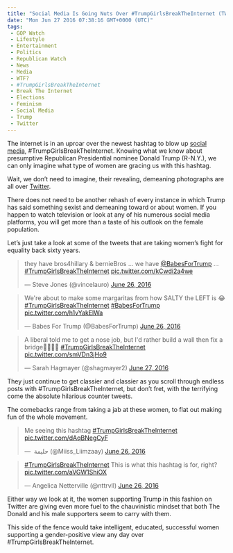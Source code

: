 ```yaml
---
title: "Social Media Is Going Nuts Over #TrumpGirlsBreakTheInternet (TWEETS)"
date: "Mon Jun 27 2016 07:38:16 GMT+0000 (UTC)"
tags: 
 - GOP Watch
 - Lifestyle
 - Entertainment
 - Politics
 - Republican Watch
 - News
 - Media
 - WTF?
 - #TrumpGirlsBreakTheInternet
 - Break The Internet
 - Elections
 - Feminism
 - Social Media
 - Trump
 - Twitter
---
```

<p>The internet is in an uproar over the newest hashtag to blow up <a href="https://pjmedia.com/trending/2016/06/26/the-22-most-scandalous-tweets-from-trumpgirlsbreaktheinternet/" onclick="__gaTracker(&apos;send&apos;, &apos;event&apos;, &apos;outbound-article&apos;, &apos;https://pjmedia.com/trending/2016/06/26/the-22-most-scandalous-tweets-from-trumpgirlsbreaktheinternet/&apos;, &apos;social media&apos;);">social media</a>, #TrumpGirlsBreakTheInternet. Knowing what we know about presumptive Republican Presidential nominee Donald Trump (R-N.Y.), we can only imagine what type of women are gracing us with this hashtag.</p><p>Wait, we don&#x2019;t need to imagine, their revealing, demeaning photographs are all over&#xA0;<a href="https://twitter.com/search?q=%23TrumpGirlsBreakTheInternet&amp;src=typd" onclick="__gaTracker(&apos;send&apos;, &apos;event&apos;, &apos;outbound-article&apos;, &apos;https://twitter.com/search?q=%23TrumpGirlsBreakTheInternet&amp;src=typd&apos;, &apos;Twitter&apos;);">Twitter</a>.</p><p>There does not need to be another rehash of every instance in which Trump has said something sexist and demeaning toward or about women. If you happen to watch television or look at any of his numerous social media platforms, you will get more than a taste of his outlook on the female population.</p><p>Let&#x2019;s just take a look at some of the tweets that are taking women&#x2019;s fight for equality back sixty years.</p><blockquote class="twitter-tweet" data-width="500"><p lang="en" dir="ltr">they have bros4hillary &amp; bernieBros &#x2026; we have <a href="https://twitter.com/BabesForTrump" onclick="__gaTracker(&apos;send&apos;, &apos;event&apos;, &apos;outbound-article&apos;, &apos;https://twitter.com/BabesForTrump&apos;, &apos;@BabesForTrump&apos;);">@BabesForTrump</a> &#x2026; <a href="https://twitter.com/hashtag/TrumpGirlsBreakTheInternet?src=hash" onclick="__gaTracker(&apos;send&apos;, &apos;event&apos;, &apos;outbound-article&apos;, &apos;https://twitter.com/hashtag/TrumpGirlsBreakTheInternet?src=hash&apos;, &apos;#TrumpGirlsBreakTheInternet&apos;);">#TrumpGirlsBreakTheInternet</a> <a href="https://t.co/kCwdi2a4we" onclick="__gaTracker(&apos;send&apos;, &apos;event&apos;, &apos;outbound-article&apos;, &apos;https://t.co/kCwdi2a4we&apos;, &apos;pic.twitter.com/kCwdi2a4we&apos;);">pic.twitter.com/kCwdi2a4we</a></p>
<p>&#x2014; Steve Jones (@vincelauro) <a href="https://twitter.com/vincelauro/status/746953148191825920" onclick="__gaTracker(&apos;send&apos;, &apos;event&apos;, &apos;outbound-article&apos;, &apos;https://twitter.com/vincelauro/status/746953148191825920&apos;, &apos;June 26, 2016&apos;);">June 26, 2016</a></p></blockquote><p><script async src="//platform.twitter.com/widgets.js" charset="utf-8"></script></p><blockquote class="twitter-tweet" data-width="500"><p lang="en" dir="ltr">We&apos;re about to make some margaritas from how SALTY the LEFT is &#x1F602; <a href="https://twitter.com/hashtag/TrumpGirlsBreakTheInternet?src=hash" onclick="__gaTracker(&apos;send&apos;, &apos;event&apos;, &apos;outbound-article&apos;, &apos;https://twitter.com/hashtag/TrumpGirlsBreakTheInternet?src=hash&apos;, &apos;#TrumpGirlsBreakTheInternet&apos;);">#TrumpGirlsBreakTheInternet</a> <a href="https://twitter.com/hashtag/BabesForTrump?src=hash" onclick="__gaTracker(&apos;send&apos;, &apos;event&apos;, &apos;outbound-article&apos;, &apos;https://twitter.com/hashtag/BabesForTrump?src=hash&apos;, &apos;#BabesForTrump&apos;);">#BabesForTrump</a> <a href="https://t.co/h1vYakElWa" onclick="__gaTracker(&apos;send&apos;, &apos;event&apos;, &apos;outbound-article&apos;, &apos;https://t.co/h1vYakElWa&apos;, &apos;pic.twitter.com/h1vYakElWa&apos;);">pic.twitter.com/h1vYakElWa</a></p>
<p>&#x2014; Babes For Trump (@BabesForTrump) <a href="https://twitter.com/BabesForTrump/status/747093620449288193" onclick="__gaTracker(&apos;send&apos;, &apos;event&apos;, &apos;outbound-article&apos;, &apos;https://twitter.com/BabesForTrump/status/747093620449288193&apos;, &apos;June 26, 2016&apos;);">June 26, 2016</a></p></blockquote><p><script async src="//platform.twitter.com/widgets.js" charset="utf-8"></script></p><blockquote class="twitter-tweet" data-width="500"><p lang="en" dir="ltr">A liberal told me to get a nose job, but I&apos;d rather build a wall then fix a bridge&#x1F481;&#x1F3FC;&#x1F1FA;&#x1F1F8; <a href="https://twitter.com/hashtag/TrumpGirlsBreakTheInternet?src=hash" onclick="__gaTracker(&apos;send&apos;, &apos;event&apos;, &apos;outbound-article&apos;, &apos;https://twitter.com/hashtag/TrumpGirlsBreakTheInternet?src=hash&apos;, &apos;#TrumpGirlsBreakTheInternet&apos;);">#TrumpGirlsBreakTheInternet</a> <a href="https://t.co/smVDn3jHo9" onclick="__gaTracker(&apos;send&apos;, &apos;event&apos;, &apos;outbound-article&apos;, &apos;https://t.co/smVDn3jHo9&apos;, &apos;pic.twitter.com/smVDn3jHo9&apos;);">pic.twitter.com/smVDn3jHo9</a></p>
<p>&#x2014; Sarah Hagmayer (@shagmayer2) <a href="https://twitter.com/shagmayer2/status/747246164001447941" onclick="__gaTracker(&apos;send&apos;, &apos;event&apos;, &apos;outbound-article&apos;, &apos;https://twitter.com/shagmayer2/status/747246164001447941&apos;, &apos;June 27, 2016&apos;);">June 27, 2016</a></p></blockquote><p><script async src="//platform.twitter.com/widgets.js" charset="utf-8"></script></p><p>They just continue to get classier and classier as you scroll through endless posts with #TrumpGirlsBreakTheInternet, but don&#x2019;t fret, with the terrifying come the absolute hilarious counter tweets.</p><p>The comebacks range from taking a jab at these women, to flat out making fun of the whole movement.</p><blockquote class="twitter-tweet" data-width="500"><p lang="en" dir="ltr">Me seeing this hashtag <a href="https://twitter.com/hashtag/TrumpGirlsBreakTheInternet?src=hash" onclick="__gaTracker(&apos;send&apos;, &apos;event&apos;, &apos;outbound-article&apos;, &apos;https://twitter.com/hashtag/TrumpGirlsBreakTheInternet?src=hash&apos;, &apos;#TrumpGirlsBreakTheInternet&apos;);">#TrumpGirlsBreakTheInternet</a> <a href="https://t.co/dAqBNegCyF" onclick="__gaTracker(&apos;send&apos;, &apos;event&apos;, &apos;outbound-article&apos;, &apos;https://t.co/dAqBNegCyF&apos;, &apos;pic.twitter.com/dAqBNegCyF&apos;);">pic.twitter.com/dAqBNegCyF</a></p>
<p>&#x2014; &#x200E; &#x62D;&#x644;&#x64A;&#x645;&#x629; (@Miiss_Liimzaay) <a href="https://twitter.com/Miiss_Liimzaay/status/747034860334755840" onclick="__gaTracker(&apos;send&apos;, &apos;event&apos;, &apos;outbound-article&apos;, &apos;https://twitter.com/Miiss_Liimzaay/status/747034860334755840&apos;, &apos;June 26, 2016&apos;);">June 26, 2016</a></p></blockquote><p><script async src="//platform.twitter.com/widgets.js" charset="utf-8"></script></p><blockquote class="twitter-tweet" data-width="500"><p lang="en" dir="ltr"><a href="https://twitter.com/hashtag/TrumpGirlsBreakTheInternet?src=hash" onclick="__gaTracker(&apos;send&apos;, &apos;event&apos;, &apos;outbound-article&apos;, &apos;https://twitter.com/hashtag/TrumpGirlsBreakTheInternet?src=hash&apos;, &apos;#TrumpGirlsBreakTheInternet&apos;);">#TrumpGirlsBreakTheInternet</a> This is what this hashtag is for, right? <a href="https://t.co/aVGW1ShiOX" onclick="__gaTracker(&apos;send&apos;, &apos;event&apos;, &apos;outbound-article&apos;, &apos;https://t.co/aVGW1ShiOX&apos;, &apos;pic.twitter.com/aVGW1ShiOX&apos;);">pic.twitter.com/aVGW1ShiOX</a></p>
<p>&#x2014; Angelica Netterville (@nttrvll) <a href="https://twitter.com/nttrvll/status/747046952282447872" onclick="__gaTracker(&apos;send&apos;, &apos;event&apos;, &apos;outbound-article&apos;, &apos;https://twitter.com/nttrvll/status/747046952282447872&apos;, &apos;June 26, 2016&apos;);">June 26, 2016</a></p></blockquote><p><script async src="//platform.twitter.com/widgets.js" charset="utf-8"></script></p><p><script async src="//platform.twitter.com/widgets.js" charset="utf-8"></script></p><p>Either way we look at it, the women supporting Trump in this fashion on Twitter are giving even more fuel to the chauvinistic mindset that both The Donald and his male supporters seem to carry with them.</p><p>This side of the fence would take intelligent, educated, successful&#xA0;women supporting a gender-positive&#xA0;view any day&#xA0;over #TrumpGirlsBreakTheInternet.</p>